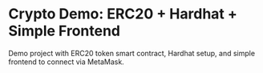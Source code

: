 # Crypto Demo: ERC20 + Hardhat + Simple Frontend

Demo project with ERC20 token smart contract, Hardhat setup, and simple frontend to connect via MetaMask.
